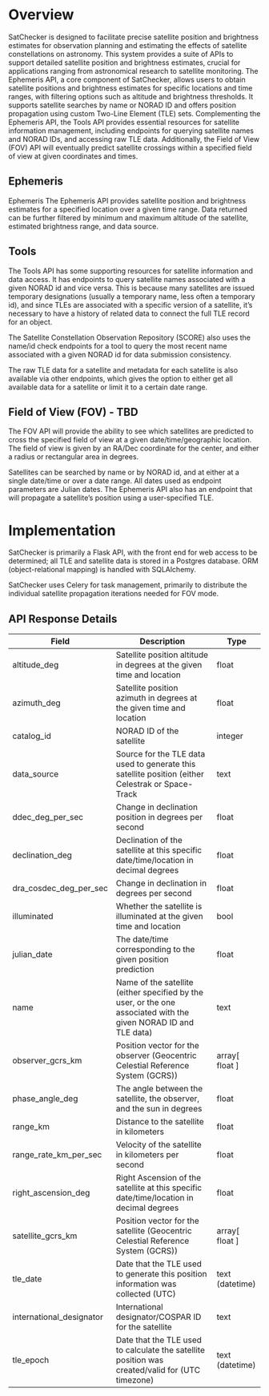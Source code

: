# Overview
SatChecker is designed to facilitate precise satellite position and brightness estimates for observation planning and estimating the effects of satellite constellations on astronomy. This system provides a suite of APIs to support detailed satellite position and brightness estimates, crucial for applications ranging from astronomical research to satellite monitoring. The Ephemeris API, a core component of SatChecker, allows users to obtain satellite positions and brightness estimates for specific locations and time ranges, with filtering options such as altitude and brightness thresholds. It supports satellite searches by name or NORAD ID and offers position propagation using custom Two-Line Element (TLE) sets. Complementing the Ephemeris API, the Tools API provides essential resources for satellite information management, including endpoints for querying satellite names and NORAD IDs, and accessing raw TLE data. Additionally, the Field of View (FOV) API will eventually predict satellite crossings within a specified field of view at given coordinates and times.

## Ephemeris
Ephemeris
The Ephemeris API provides satellite position and brightness estimates for a specified location over a given time range. Data returned can be further filtered by minimum and maximum altitude of the satellite, estimated brightness range, and data source.

## Tools
The Tools API has some supporting resources for satellite information and data access. It has endpoints to query satellite names associated with a given NORAD id and vice versa. This is because many satellites are issued temporary designations (usually a temporary name, less often a temporary id), and since TLEs are associated with a specific version of a satellite, it’s necessary to have a history of related data to connect the full TLE record for an object.

The Satellite Constellation Observation Repository (SCORE) also uses the name/id check endpoints for a tool to query the most recent name associated with a given NORAD id for data submission consistency.

The raw TLE data for a satellite and metadata for each satellite is also available via other endpoints, which gives the option to either get all available data for a satellite or limit it to a certain date range.

## Field of View (FOV) - TBD
The FOV API will provide the ability to see which satellites are predicted to cross the specified field of view at a given date/time/geographic location. The field of view is given by an RA/Dec coordinate for the center, and either a radius or rectangular area in degrees.

Satellites can be searched by name or by NORAD id, and at either at a single date/time or over a date range. All dates used as endpoint parameters are Julian dates. The Ephemeris API also has an endpoint that will propagate a satellite’s position using a user-specified TLE.


# Implementation
SatChecker is primarily a Flask API, with the front end for web access to be determined; all TLE and satellite data is stored in a Postgres database. ORM (object-relational mapping) is handled with SQLAlchemy.

SatChecker uses Celery for task management, primarily to distribute the individual satellite propagation iterations needed for FOV mode.


## API Response Details

Field | Description | Type
-- | -- | --
altitude_deg | Satellite position altitude in degrees at the given time and location | float
azimuth_deg | Satellite position azimuth in degrees at the given time and location | float
catalog_id | NORAD ID of the satellite | integer
data_source | Source for the TLE data used to generate this satellite position (either Celestrak or Space-Track | text
ddec_deg_per_sec | Change in declination position in degrees per second | float
declination_deg | Declination of the satellite at this specific date/time/location in decimal degrees | float
dra_cosdec_deg_per_sec | Change in declination in degrees per second | float
illuminated | Whether the satellite is illuminated at the given time and location | bool
julian_date | The date/time corresponding to the given position prediction | float
name | Name of the satellite (either specified by the user, or the one associated with the given NORAD ID and TLE data) | text
observer_gcrs_km | Position vector for the observer (Geocentric Celestial Reference System (GCRS)) | array[ float ]
phase_angle_deg | The angle between the satellite, the observer, and the sun in degrees | float
range_km | Distance to the satellite in kilometers | float
range_rate_km_per_sec | Velocity of the satellite in kilometers per second | float
right_ascension_deg | Right Ascension of the satellite at this specific date/time/location in decimal degrees | float
satellite_gcrs_km | Position vector for the satellite (Geocentric Celestial Reference System (GCRS)) | array[ float ]
tle_date | Date that the TLE used to generate this position information was collected (UTC) | text (datetime)
international_designator | International designator/COSPAR ID for the satellite | text
tle_epoch | Date that the TLE used to calculate the satellite position was created/valid for (UTC timezone) | text (datetime)
